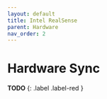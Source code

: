 ```yaml
---
layout: default
title: Intel RealSense
parent: Hardware
nav_order: 2
---
```


# Hardware Sync
**TODO**
{: .label .label-red }